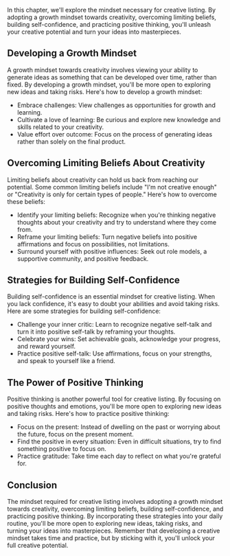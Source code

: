 
In this chapter, we'll explore the mindset necessary for creative listing. By adopting a growth mindset towards creativity, overcoming limiting beliefs, building self-confidence, and practicing positive thinking, you'll unleash your creative potential and turn your ideas into masterpieces.

Developing a Growth Mindset
---------------------------

A growth mindset towards creativity involves viewing your ability to generate ideas as something that can be developed over time, rather than fixed. By developing a growth mindset, you'll be more open to exploring new ideas and taking risks. Here's how to develop a growth mindset:

* Embrace challenges: View challenges as opportunities for growth and learning.
* Cultivate a love of learning: Be curious and explore new knowledge and skills related to your creativity.
* Value effort over outcome: Focus on the process of generating ideas rather than solely on the final product.

Overcoming Limiting Beliefs About Creativity
--------------------------------------------

Limiting beliefs about creativity can hold us back from reaching our potential. Some common limiting beliefs include "I'm not creative enough" or "Creativity is only for certain types of people." Here's how to overcome these beliefs:

* Identify your limiting beliefs: Recognize when you're thinking negative thoughts about your creativity and try to understand where they come from.
* Reframe your limiting beliefs: Turn negative beliefs into positive affirmations and focus on possibilities, not limitations.
* Surround yourself with positive influences: Seek out role models, a supportive community, and positive feedback.

Strategies for Building Self-Confidence
---------------------------------------

Building self-confidence is an essential mindset for creative listing. When you lack confidence, it's easy to doubt your abilities and avoid taking risks. Here are some strategies for building self-confidence:

* Challenge your inner critic: Learn to recognize negative self-talk and turn it into positive self-talk by reframing your thoughts.
* Celebrate your wins: Set achievable goals, acknowledge your progress, and reward yourself.
* Practice positive self-talk: Use affirmations, focus on your strengths, and speak to yourself like a friend.

The Power of Positive Thinking
------------------------------

Positive thinking is another powerful tool for creative listing. By focusing on positive thoughts and emotions, you'll be more open to exploring new ideas and taking risks. Here's how to practice positive thinking:

* Focus on the present: Instead of dwelling on the past or worrying about the future, focus on the present moment.
* Find the positive in every situation: Even in difficult situations, try to find something positive to focus on.
* Practice gratitude: Take time each day to reflect on what you're grateful for.

Conclusion
----------

The mindset required for creative listing involves adopting a growth mindset towards creativity, overcoming limiting beliefs, building self-confidence, and practicing positive thinking. By incorporating these strategies into your daily routine, you'll be more open to exploring new ideas, taking risks, and turning your ideas into masterpieces. Remember that developing a creative mindset takes time and practice, but by sticking with it, you'll unlock your full creative potential.
